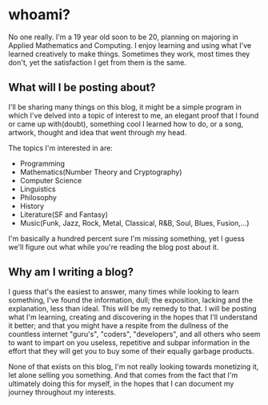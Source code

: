 # whoami?

No one really. I'm a 19 year old soon to be 20, planning on majoring in Applied Mathematics and Computing. I enjoy learning and using what I've learned creatively to make things. Sometimes they work, most times they don't, yet the satisfaction I get from them is the same.

## **What will I be posting about?**

I'll be sharing many things on this blog, it might be a simple program in which I've delved into a topic of interest to me, an elegant proof that I found or came up with(doubt), something cool I learned how to do, or a song, artwork, thought and idea that went through my head.

The topics I'm interested in are: 

- Programming
- Mathematics(Number Theory and Cryptography) 
- Computer Science 
- Linguistics 
- Philosophy 
- History
- Literature(SF and Fantasy)
- Music(Funk, Jazz, Rock, Metal, Classical, R&B, Soul, Blues, Fusion,...)

I'm basically a hundred percent sure I'm missing something, yet I guess we'll figure out what while you're reading the blog post about it.

## **Why am I writing a blog?**

I guess that's the easiest to answer, many times while looking to learn something, I've found the information, dull; the exposition, lacking and the explanation, less than ideal. This will be my remedy to that. I will be posting what I'm learning, creating and discovering in the hopes that I'll understand it better; and that you might have a respite from the dullness of the countless internet "guru's", "coders", "developers", and all others who seem to want to impart on you useless, repetitive and subpar information in the effort that they will get you to buy some of their equally garbage products. 

None of that exists on this blog, I'm not really looking towards monetizing it, let alone selling you something. And that comes from the fact that I'm ultimately doing this for myself, in the hopes that I can document my journey throughout my interests.
